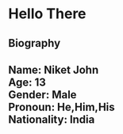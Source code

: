 <h1>Hello There</h1>

 <h2>Biography<h2>
  
  Name: Niket John
  <br>
  Age: 13
  <br>
  Gender: Male
  <br>
  Pronoun: He,Him,His
  <br>
  Nationality: India
  

<!---
NiketJohn7/NiketJohn7 is a ✨ special ✨ repository because its `README.md` (this file) appears on your GitHub profile.
You can click the Preview link to take a look at your changes.
--->
